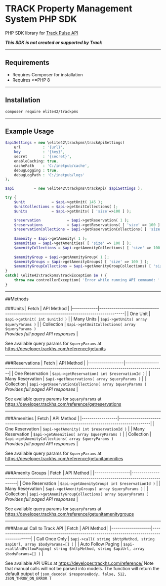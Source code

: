 # TRACK Property Management System PHP SDK
PHP SDK library for [Track Pulse API](https://developer.trackhs.com/reference/)

***This SDK is not created or supported by Track***

---

## Requirements
- Requires Composer for installation
- Requires &gt;=PHP 8

---

## Installation
`composer require elite42/trackpms`

---

## Example Usage
```php
$apiSettings = new \elite42\trackpms\trackApiSettings( 
    url          : '{url}',
    key          : '{key}',
    secret       : '{secret}',
    enableCaching: true,
    cachePath    : 'C:/inetpub/cache',
    debugLogging : true,
    debugLogPath : 'C:/inetpub/logs'
);

$api         = new \elite42\trackpms\trackApi( $apiSettings );

try {
    $unit            = $api->getUnit( 145 );
    $unitCollections = $api->getUnitCollections( );
    $units           = $api->getUnits( [ 'size'=>100 ] );

    $reservation            = $api->getReservation( 1 );
    $reservations           = $api->getReservations( [ 'size' => 100 ] );
    $reservationCollections = $api->getReservationCollections( [ 'size' => 100 ] );
    
    $amenity = $api->getAmenity( 1 );
    $amenities = $api->getAmenities( [ 'size' => 100 ] );
    $amenityCollections = $api->getAmenityCollections( [ 'size' => 100 ] );
    
    $amenityGroup = $api->getAmenityGroup( 1 );
    $amenityGroups = $api->getAmenityGroups( [ 'size' => 100 ] );
    $amenityGroupCollections = $api->getAmenityGroupCollections( [ 'size' => 100 ] );
}
catch( \elite42\trackpms\trackException $e ) {
    throw new controllerException( 'Error while running API command: '.$e->getMessage(), 400, $e);
}
```
---

##Methods

###Units
| Fetch        | API Method                                                                               |
|-------------|------------------------------------------------------------------------------------------|
| One Unit    | `$api->getUnit( int $unitId )`                                                           |
| Many Units  | `$api->getUnits( array $queryParams )`                                                   |
| Collection  | `$api->getUnitCollections( array $queryParams )`<br/>*Provides full paged API responses* |

See available query params for `$queryParams` at https://developer.trackhs.com/reference/getunits

---

###Reservations
| Fetch            | API Method                                                                                      |
|------------------|-------------------------------------------------------------------------------------------------|
| One Reservation  | `$api->getReservation( int $reservationId )`                                                    |
| Many Reservation | `$api->getReservations( array $queryParams )`                                                   |
| Collection       | `$api->getReservationCollections( array $queryParams )`<br/>*Provides full paged API responses* |

See available query params for `$queryParams` at https://developer.trackhs.com/reference/getreservations

---

###Amenities
| Fetch            | API Method                                                                                   |
|------------------|----------------------------------------------------------------------------------------------|
| One Reservation  | `$api->getAmenity( int $reservationId )`                                                     |
| Many Reservation | `$api->getAmenities( array $queryParams )`                                                   |
| Collection       | `$api->getAmenityCollections( array $queryParams )`<br/>*Provides full paged API responses*  |

See available query params for `$queryParams` at https://developer.trackhs.com/reference/getunitamenities

---

###Amenity Groups
| Fetch            | API Method                                                                                       |
|------------------|--------------------------------------------------------------------------------------------------|
| One Reservation  | `$api->getAmenityGroup( int $reservationId )`                                                    |
| Many Reservation | `$api->getAmenityGroups( array $queryParams )`                                                   |
| Collection       | `$api->getAmenityGroupCollections( array $queryParams )`<br/>*Provides full paged API responses* |

See available query params for `$queryParams` at https://developer.trackhs.com/reference/getunitamenitygroups

---

###Manual Call to Track API
| Fetch              | API Method                                                                                    |
|--------------------|-----------------------------------------------------------------------------------------------|
| Call Once Only     | `$api->call( string $httpMethod, string $apiUrl, array $bodyParams=[] )`                      |
| Auto Follow Paging | `$api->callAndFollowPaging( string $httpMethod, string $apiUrl, array $bodyParams=[] )`       |

See available API URLs at https://developer.trackhs.com/reference/ 
Note that manual calls will not be parsed into models. The function will return the default output of `json_decode( $responseBody, false, 512, JSON_THROW_ON_ERROR )` 

